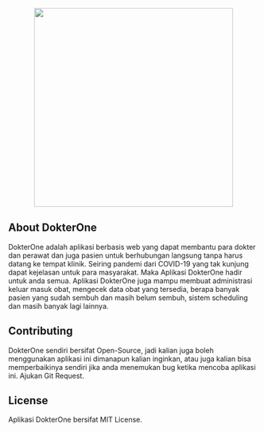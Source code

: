 <p align="center"><a href="https://laravel.com" target="_blank"><img src="https://raw.githubusercontent.com/laravel/art/master/logo-lockup/5%20SVG/2%20CMYK/1%20Full%20Color/laravel-logolockup-cmyk-red.svg" width="400"></a></p>

## About DokterOne

DokterOne adalah aplikasi berbasis web yang dapat membantu para dokter dan perawat dan juga pasien untuk berhubungan langsung tanpa harus datang ke tempat klinik. Seiring pandemi dari COVID-19 yang tak kunjung dapat kejelasan untuk para masyarakat. Maka Aplikasi DokterOne hadir untuk anda semua. Aplikasi DokterOne juga mampu membuat administrasi keluar masuk obat, mengecek data obat yang tersedia, berapa banyak pasien yang sudah sembuh dan masih belum sembuh, sistem scheduling dan masih banyak lagi lainnya.

## Contributing
DokterOne sendiri bersifat Open-Source, jadi kalian juga boleh menggunakan aplikasi ini dimanapun kalian inginkan, atau juga kalian bisa memperbaikinya sendiri jika anda menemukan bug ketika mencoba aplikasi ini. Ajukan Git Request.

## License

Aplikasi DokterOne bersifat MIT License.
